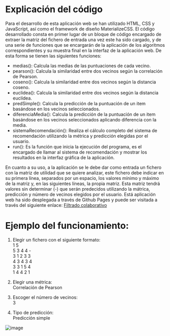 # Explicación del código
  Para el desarrollo de esta aplicación web se han utilizado HTML, CSS y JavaScript, así como el framework de diseño MaterializeCSS. El código desarrollado consta en primer lugar de un bloque de código encargado de extraer la matriz del fichero de entrada una vez este ha sido cargado, y de una serie de funciones que se encargarán de la aplicación de los algoritmos correspondientes y su muestra final en la interfaz de la aplicación web. De esta forma se tienen las siguientes funciones:
  - medias(): Calcula las medias de las puntuaciones de cada vecino.
  - pearson(): Calcula la similaridad entre dos vecinos según la correlación de Pearson.
  - coseno(): Calcula la similaridad entre dos vecinos según la distancia coseno.
  - euclidea(): Calcula la similaridad entre dos vecinos según la distancia euclídea.
  - predSimple(): Calcula la predicción de la puntuación de un item basándose en los vecinos seleccionados.
  - diferenciaMedia(): Calcula la predicción de la puntuación de un item basándose en los vecinos seleccionados aplicando diferencia con la media.
  - sistemaRecomendación(): Realiza el cálculo completo del sistema de recomendación utilizando la métrica y predicción elegidas por el usuario.
  - run(): Es la función que inicia la ejecución del programa, es el encargado de llamar al sistema de recomendación y mostrar los resultados en la interfaz gráfica de la aplicación.
  
  En cuanto a su uso, a la aplicación se le debe dar como entrada un fichero con la matriz de utilidad que se quiere analizar, este fichero debe indicar en su primera línea, separados por un espacio, los valores mínimo y máximo de la matriz y, en las siguientes líneas, la propia matriz. Esta matriz tendrá valores sin determinar (-) que serán predecidos utilizando la mátrica, predicción y número de vecinos elegidos por el usuario. Está aplicación web ha sido desplegada a través de Github Pages y puede ser visitada a través del siguiente enlace: [Filtrado colaborativo](https://alu0101339542.github.io/FiltradoColaborativo.github.io/)

# Ejemplo del funcionamiento:
1. Elegir un fichero con el siguiente formato: </br>
  1 5</br>
  5 3 4 4 -</br>
  3 1 2 3 3</br>
  4 3 4 3 4</br>
  3 3 1 5 4</br>
  1 4 4 2 1</br>

 

2. Elegir una métrica:</br>
  Correlación de Pearson

3. Escoger el número de vecinos: </br>
  3
4. Tipo de predicción:</br>
  Predicción simple
  
  

![image](https://user-images.githubusercontent.com/72199884/198886502-748286df-f4c8-4899-8c0d-d48923d7be74.png)

